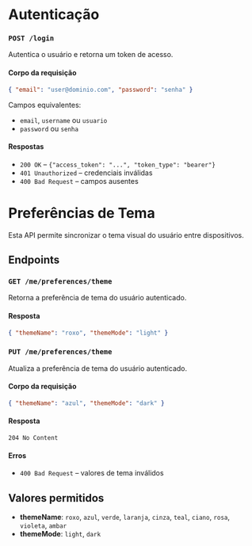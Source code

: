 # Autenticação

### `POST /login`
Autentica o usuário e retorna um token de acesso.

#### Corpo da requisição
```json
{ "email": "user@dominio.com", "password": "senha" }
```
Campos equivalentes:
- `email`, `username` ou `usuario`
- `password` ou `senha`

#### Respostas
- `200 OK` – `{"access_token": "...", "token_type": "bearer"}`
- `401 Unauthorized` – credenciais inválidas
- `400 Bad Request` – campos ausentes


# Preferências de Tema

Esta API permite sincronizar o tema visual do usuário entre dispositivos.

## Endpoints

### `GET /me/preferences/theme`
Retorna a preferência de tema do usuário autenticado.

#### Resposta
```json
{ "themeName": "roxo", "themeMode": "light" }
```

### `PUT /me/preferences/theme`
Atualiza a preferência de tema do usuário autenticado.

#### Corpo da requisição
```json
{ "themeName": "azul", "themeMode": "dark" }
```

#### Resposta
`204 No Content`

#### Erros
- `400 Bad Request` – valores de tema inválidos

## Valores permitidos
- **themeName**: `roxo`, `azul`, `verde`, `laranja`, `cinza`, `teal`, `ciano`, `rosa`, `violeta`, `ambar`
- **themeMode**: `light`, `dark`
